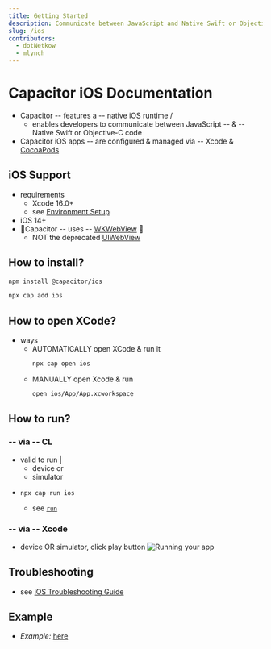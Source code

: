 ```yaml
---
title: Getting Started
description: Communicate between JavaScript and Native Swift or Objective-C code
slug: /ios
contributors:
  - dotNetkow
  - mlynch
---
```


# Capacitor iOS Documentation

* Capacitor -- features a -- native iOS runtime / 
  * enables developers to communicate between JavaScript -- & -- Native Swift or Objective-C code
* Capacitor iOS apps -- are configured & managed via -- Xcode & [CocoaPods](https://cocoapods.org/)

## iOS Support

* requirements
  * Xcode 16.0+
  * see [Environment Setup](/main/getting-started/environment-setup.md#ios-requirements)
* iOS 14+ 
* 👀Capacitor -- uses -- [WKWebView](https://developer.apple.com/documentation/webkit/wkwebview) 👀
  * NOT the deprecated [UIWebView](https://developer.apple.com/documentation/uikit/uiwebview) 

## How to install?

```bash
npm install @capacitor/ios
```

```bash
npx cap add ios
```

## How to open XCode?

* ways
  * AUTOMATICALLY open XCode & run it
    ```bash
    npx cap open ios
    ```
  * MANUALLY open Xcode & run
    ```bash
    open ios/App/App.xcworkspace
    ```

## How to run?

### -- via -- CL

* valid to run |
  * device or
  * simulator
* 
  ```bash
  npx cap run ios
  ```
  * see [`run`](/docs/cli/commands/run.md)

### -- via -- Xcode

* device OR simulator, click play button
  ![Running your app](../../../static/img/v6/docs/ios/running.png)

## Troubleshooting

* see [iOS Troubleshooting Guide](/docs/main/ios/troubleshooting.md)


## Example
* _Example:_ [here](/examples/angularApp)